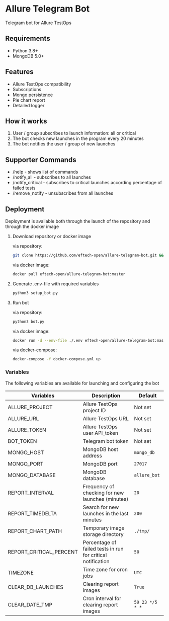 # Allure Telegram Bot

Telegram bot for Allure TestOps

## Requirements

* Python 3.8+
* MongoDB 5.0+

## Features

- Allure TestOps compatibility
- Subscriptions
- Mongo persistence
- Pie chart report
- Detailed logger

## How it works

1. User / group subscribes to launch information: all or critical
2. The bot checks new launches in the program every 20 minutes
3. The bot notifies the user / group of new launches

## Supporter Commands

* /help - shows list of commands
* /notify_all - subscribes to all launches
* /notify_critical - subscribes to critical launches according percentage of failed tests
* /remove_notify - unsubscribes from all launches

## Deployment

Deployment is available both through the launch of the repository and through the docker image

1. Download repository or docker image

   via repository:

    ```bash
    git clone https://github.com/eftech-open/allure-telegram-bot.git && cd allure-telegram-bot
    ```

   via docker image:

    ```bash
    docker pull eftech-open/allure-telegram-bot:master
    ```

2. Generate .env-file with required variables

    ```bash
    python3 setup_bot.py
    ```

3. Run bot

    via repository:
    
    ```bash
    python3 bot.py
    ```

    via docker image:

    ```bash
    docker run -d --env-file ./.env eftech-open/allure-telegram-bot:master
    ```
   
    via docker-compose:
    
    ```bash
    docker-compose -f docker-compose.yml up
    ```

### Variables

The following variables are available for launching and configuring the bot

| Variables               | Description                                                 | Default         |
|-------------------------|-------------------------------------------------------------|-----------------|
| ALLURE_PROJECT          | Allure TestOps project ID                                   | Not set         |
| ALLURE_URL              | Allure TestOps URL                                          | Not set         |
| ALLURE_TOKEN            | Allure TestOps user API_token                               | Not set         |
| BOT_TOKEN               | Telegram bot token                                          | Not set         |
| MONGO_HOST              | MongoDB host address                                        | `mongo_db`      |
| MONGO_PORT              | MongoDB port                                                | `27017`         |
| MONGO_DATABASE          | MongoDB database                                            | `allure_bot`    |
| REPORT_INTERVAL         | Frequency of checking for new launches (minutes)            | `20`            |
| REPORT_TIMEDELTA        | Search for new launches in the last minutes                 | `200`           |
| REPORT_CHART_PATH       | Temporary image storage directory                           | `./tmp/`        |
| REPORT_CRITICAL_PERCENT | Percentage of failed tests in run for critical notification | `50`            |
| TIMEZONE                | Time zone for cron jobs                                     | `UTC`           |
| CLEAR_DB_LAUNCHES       | Clearing report images                                      | `True`          |
| CLEAR_DATE_TMP          | Cron interval for clearing report images                    | `59 23 */5 * *` |
